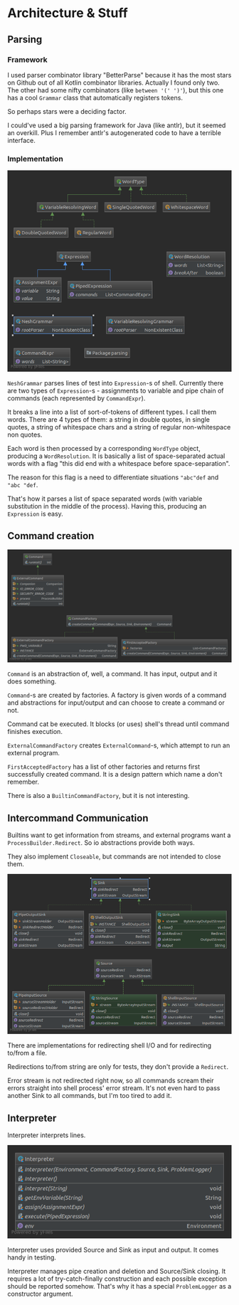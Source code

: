 # Architecture & Stuff

## Parsing

### Framework

I used parser combinator library "BetterParse" because it has the most stars on Github
out of all Kotlin combinator libraries. Actually I found only two. The other had some 
nifty combinators (like `between '(' ')'`), but this one has a cool `Grammar` class that automatically registers tokens.  

So perhaps stars were a deciding factor.

I could've used a big parsing framework for Java (like antlr), but it seemed an overkill. Plus I remember antlr's 
autogenerated code to have a terrible interface.

### Implementation

![parsing diagram](/diagrams/Package%20parsing.png)

`NeshGrammar` parses lines of test into `Expression`-s of shell. Currently there are two types of `Expression`-s - assignments to variable and pipe chain of commands (each represented by `CommandExpr`).

It breaks a line into a list of sort-of-tokens of different types. I call them words. There are 4 types of them: a string in double quotes, in single quotes, a string of whitespace chars and a string of regular non-whitespace non quotes.

Each word is then processed by a corresponding `WordType` object, producing a `WordResolution`. It is basically a list of space-separated actual words with a flag "this did end with a whitespace before space-separation".

The reason for this flag is a need to differentiate situations `"abc"def` and `"abc "def`.

That's how it parses a list of space separated words (with variable substitution in the middle of the process). Having this, producing an `Expression` is easy.

## Command creation

![commands diagram](/diagrams/Package%20commands.png)

`Command` is an abstraction of, well, a command. It has input, output and it does something.

`Command`-s are created by factories. A factory is given words of a command and abstractions for input/output and can choose to create a command or not.

Command cat be executed. It blocks (or uses) shell's thread until command finishes execution.

`ExternalCommandFactory` creates `ExternalCommand`-s, which attempt to run an external program.

`FirstAcceptedFactory` has a list of other factories and returns first successfully created command. It is a design pattern which name a don't remember.

There is also a `BuiltinCommandFactory`, but it is not interesting.

## Intercommand Communication

Builtins want to get information from streams, and external programs want a `ProcessBuilder.Redirect`. So io abstractions provide both ways.

They also implement `Closeable`, but commands are not intended to close them.

![io diagram](/diagrams/Package%20io.png)

There are implementations for redirecting shell I/O and for redirecting to/from a file. 

Redirections to/from string are only for tests, they don't provide a `Redirect`.

Error stream is not redirected right now, so all commands scream their errors straight into shell process' error stream. It's not even hard to pass another Sink to all commands, but I'm too tired to add it.

## Interpreter

Interpreter interprets lines.

![Interpreter diagram](/diagrams/interpreter.png)

Interpreter uses provided Source and Sink as input and output. It comes handy in testing.

Interpreter manages pipe creation and deletion and Source/Sink closing. It requires a lot of try-catch-finally construction and each possible exception should be reported somehow. That's why it has a special `ProblemLogger` as a constructor argument.